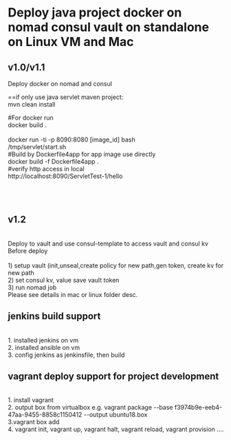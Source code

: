


# Deploy java project docker on nomad consul vault on standalone on Linux VM and Mac 


## v1.0/v1.1   
Deploy docker on nomad and consul

==if only use java servlet maven project:  
mvn clean install  <br>

#For docker run 
<br>docker build .  
<br>
docker run -ti -p 8090:8080 [image_id] bash
<br>
/tmp/servlet/start.sh
<br>
#Build by Dockerfile4app for app image use directly
<br>
docker build -f Dockerfile4app .
<br>
#verify http access in local
<br>
http://localhost:8090/ServletTest-1/hello
<br>
<br>
<br>
<br>
## v1.2
<br>
Deploy to vault and use consul-template to access vault and consul kv
<br>
Before deploy
<br>
<br>
1) setup vault (init,unseal,create policy for new path,gen token, create kv for new path
<br>
2) set consul kv, value save vault token
<br>
3) run nomad job
<br>
Please see details in mac or linux folder desc.
<br>

## jenkins build support 
<br>
1. installed jenkins on vm
<br>
2. installed ansible on vm
<br>
3. config jenkins as jenkinsfile, then build 
<br>

## vagrant deploy support for project development
<br>
1. install vagrant
<br>
2. output box from virtualbox e.g. vagrant package --base f3974b9e-eeb4-47aa-9455-8858c1150412 --output ubuntu18.box
<br>
3.vagrant box add
<br>
4. vagrant init, vagrant up, vagrant halt, vagrant reload, vagrant provision ....
<br>









